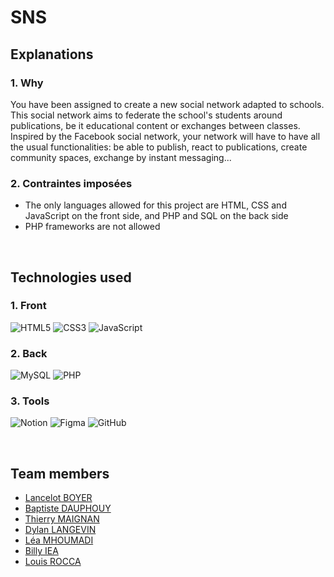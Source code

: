 # SNS

## Explanations

### 1. Why

You have been assigned to create a new social network adapted to schools. This social network aims to federate the school's students around publications, be it educational content or exchanges between classes. Inspired by the Facebook social network, your network will have to have all the usual functionalities: be able to publish, react to publications, create community spaces, exchange by instant messaging...

### 2. Contraintes imposées

- The only languages allowed for this project are HTML, CSS and JavaScript on the front side, and PHP and SQL on the back side
- PHP frameworks are not allowed

<br>

## Technologies used

### 1. Front

![HTML5](https://img.shields.io/badge/html5-%23E34F26.svg?style=for-the-badge&logo=html5&logoColor=white)
![CSS3](https://img.shields.io/badge/css3-%231572B6.svg?style=for-the-badge&logo=css3&logoColor=white)
![JavaScript](https://img.shields.io/badge/javascript-%23323330.svg?style=for-the-badge&logo=javascript&logoColor=%23F7DF1E)

### 2. Back

![MySQL](https://img.shields.io/badge/mysql-%2300f.svg?style=for-the-badge&logo=mysql&logoColor=white)
![PHP](https://img.shields.io/badge/php-%23777BB4.svg?style=for-the-badge&logo=php&logoColor=white)

### 3. Tools

![Notion](https://img.shields.io/badge/Notion-%23000000.svg?style=for-the-badge&logo=notion&logoColor=white)
![Figma](https://img.shields.io/badge/figma-%23F24E1E.svg?style=for-the-badge&logo=figma&logoColor=white)
![GitHub](https://img.shields.io/badge/github-%23121011.svg?style=for-the-badge&logo=github&logoColor=white)

<br>

## Team members

- [Lancelot BOYER](https://github.com/Lance1ot0)
- [Baptiste DAUPHOUY](https://github.com/baptistedph)
- [Thierry MAIGNAN](https://github.com/Nangaim)
- [Dylan LANGEVIN](https://github.com/DylanLangevin)
- [Léa MHOUMADI](https://github.com/Leambr)
- [Billy IEA](https://github.com/Numyu)
- [Louis ROCCA](https://github.com/LouisSleep)

<br>